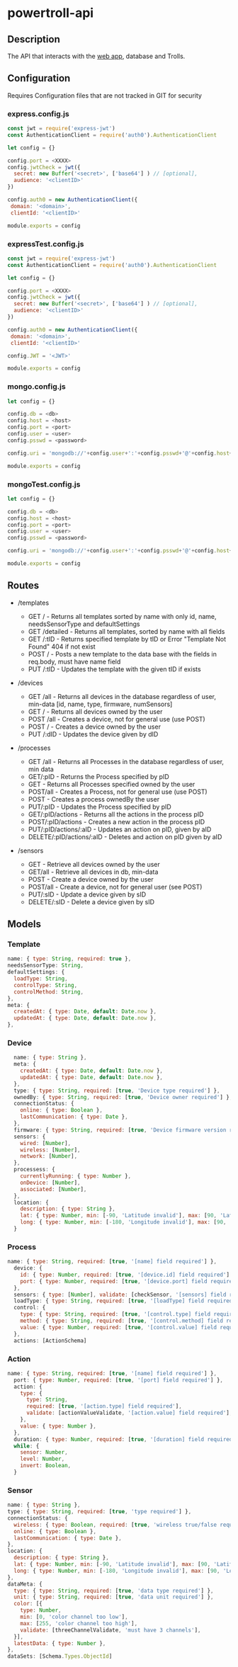 # powertroll-api
## Description
The API that interacts with the [web app](https://github.com/bveenema/powertroll-web-app), database and Trolls.

## Configuration
Requires Configuration files that are not tracked in GIT for security
### express.config.js
``` JavaScript
const jwt = require('express-jwt')
const AuthenticationClient = require('auth0').AuthenticationClient

let config = {}

config.port = <XXXX>
config.jwtCheck = jwt({
  secret: new Buffer('<secret>', ['base64'] ) // [optional],
  audience: '<clientID>'
})

config.auth0 = new AuthenticationClient({
 domain: '<domain>',
 clientId: '<clientID>'

module.exports = config
```

### expressTest.config.js
``` Javascript
const jwt = require('express-jwt')
const AuthenticationClient = require('auth0').AuthenticationClient

let config = {}

config.port = <XXXX>
config.jwtCheck = jwt({
  secret: new Buffer('<secret>', ['base64'] ) // [optional],
  audience: '<clientID>'
})

config.auth0 = new AuthenticationClient({
 domain: '<domain>',
 clientId: '<clientID>'

config.JWT = '<JWT>'

module.exports = config
```
### mongo.config.js
``` JavaScript
let config = {}

config.db = <db>
config.host = <host>
config.port = <port>
config.user = <user>
config.psswd = <password>

config.uri = 'mongodb://'+config.user+':'+config.psswd+'@'+config.host+':'+config.port+'/'+config.db

module.exports = config
```
### mongoTest.config.js
``` JavaScript
let config = {}

config.db = <db>
config.host = <host>
config.port = <port>
config.user = <user>
config.psswd = <password>

config.uri = 'mongodb://'+config.user+':'+config.psswd+'@'+config.host+':'+config.port+'/'+config.db

module.exports = config
```



## Routes
- /templates
  - GET / - Returns all templates sorted by name with only id, name, needsSensorType and defaultSettings
  - GET /detailed - Returns all templates, sorted by name with all fields
  - GET /:tID - Returns specified template by tID or Error "Template Not Found" 404 if not exist
  - POST / - Posts a new template to the data base with the fields in req.body, must have name field
  - PUT /:tID - Updates the template with the given tID if exists

- /devices
  - GET /all - Returns all devices in the database regardless of user, min-data [id, name, type, firmware, numSensors]
  - GET / - Returns all devices owned by the user
  - POST /all - Creates a device, not for general use (use POST)
  - POST / - Creates a device owned by the user
  - PUT /:dID - Updates the device given by dID
  
- /processes
  - GET /all - Returns all Processes in the database regardless of user, min data
  - GET/:pID - Returns the Process specified by pID
  - GET - Returns all Processes specified owned by the user
  - POST/all - Creates a Process, not for general use (use POST)
  - POST - Creates a process ownedBy the user
  - PUT/:pID - Updates the Process specified by pID
  - GET/:pID/actions - Returns all the actions in the process pID
  - POST/:pID/actions - Creates a new action in the process pID
  - PUT/:pID/actions/:aID - Updates an action on pID, given by aID
  - DELETE/:pID/actions/:aID - Deletes and action on pID given by aID

- /sensors
  - GET - Retrieve all devices owned by the user
  - GET/all - Retrieve all devices in db, min-data
  - POST - Create a device owned by the user
  - POST/all - Create a device, not for general user (see POST)
  - PUT/:sID - Update a device given by sID
  - DELETE/:sID - Delete a device given by sID

## Models
### Template
``` JavaScript
name: { type: String, required: true },
needsSensorType: String,
defaultSettings: {
  loadType: String,
  controlType: String,
  controlMethod: String,
},
meta: {
  createdAt: { type: Date, default: Date.now },
  updatedAt: { type: Date, default: Date.now },
},
```
### Device
``` JavaScript
  name: { type: String },
  meta: {
    createdAt: { type: Date, default: Date.now },
    updatedAt: { type: Date, default: Date.now },
  },
  type: { type: String, required: [true, 'Device type required'] },
  ownedBy: { type: String, required: [true, 'Device owner required'] },
  connectionStatus: {
    online: { type: Boolean },
    lastCommunication: { type: Date },
  },
  firmware: { type: String, required: [true, 'Device firmware version required'] },
  sensors: {
    wired: [Number],
    wireless: [Number],
    network: [Number],
  },
  processess: {
    currentlyRunning: { type: Number },
    onDevice: [Number],
    associated: [Number],
  },
  location: {
    description: { type: String },
    lat: { type: Number, min: [-90, 'Latitude invalid'], max: [90, 'Latitude invalid'] },
    long: { type: Number, min: [-180, 'Longitude invalid'], max: [90, 'Longitude invalid'] },
  }
```

### Process
``` JavaScript
name: { type: String, required: [true, '[name] field required'] },
  device: {
    id: { type: Number, required: [true, '[device.id] field required'] },
    port: { type: Number, required: [true, '[device.port] field required'] },
  },
  sensors: { type: [Number], validate: [checkSensor, '[sensors] field required'] },
  loadType: { type: String, required: [true, '[loadType] field required'] },
  control: {
    type: { type: String, required: [true, '[control.type] field required'] },
    method: { type: String, required: [true, '[control.method] field required'] },
    value: { type: Number, required: [true, '[control.value] field required'] },
  },
  actions: [ActionSchema]
```

### Action
``` JavaScript
name: { type: String, required: [true, '[name] field required'] },
  port: { type: Number, required: [true, '[port] field required'] },
  action: {
    type: {
      type: String,
      required: [true, '[action.type] field required'],
      validate: [actionValueValidate, '[action.value] field required'],
    },
    value: { type: Number },
  },
  duration: { type: Number, required: [true, '[duration] field required'] },
  while: {
    sensor: Number,
    level: Number,
    invert: Boolean,
  }
```
### Sensor
``` JavaScript
name: { type: String },
type: { type: String, required: [true, 'type required'] },
connectionStatus: {
  wireless: { type: Boolean, required: [true, 'wireless true/false required'] },
  online: { type: Boolean },
  lastCommunication: { type: Date },
},
location: {
  description: { type: String },
  lat: { type: Number, min: [-90, 'Latitude invalid'], max: [90, 'Latitude invalid'] },
  long: { type: Number, min: [-180, 'Longitude invalid'], max: [90, 'Longitude invalid'] },
},
dataMeta: {
  type: { type: String, required: [true, 'data type required'] },
  unit: { type: String, required: [true, 'data unit required'] },
  color: [{
    type: Number,
    min: [0, 'color channel too low'],
    max: [255, 'color channel too high'],
    validate: [threeChannelValidate, 'must have 3 channels'],
  }],
  latestData: { type: Number },
},
dataSets: [Schema.Types.ObjectId]
```
